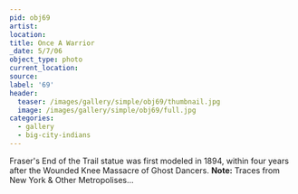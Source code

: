 ```yaml
---
pid: obj69
artist:
location:
title: Once A Warrior
_date: 5/7/06
object_type: photo
current_location:
source:
label: '69'
header:
  teaser: /images/gallery/simple/obj69/thumbnail.jpg
  image: /images/gallery/simple/obj69/full.jpg
categories:
  - gallery
  - big-city-indians
---
```

Fraser's End of the Trail statue was first modeled in 1894, within four years after the Wounded Knee Massacre of Ghost Dancers.
**Note:**
Traces from New York & Other Metropolises...
